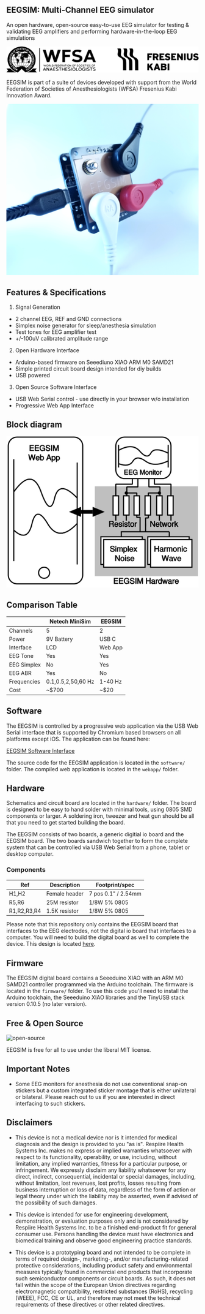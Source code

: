 ## EEGSIM: Multi-Channel EEG simulator

An open hardware, open-source easy-to-use EEG simulator for testing &
validating EEG amplifiers and performing hardware-in-the-loop EEG simulations

![wfsa-award](media/wfsa-award.svg)

EEGSIM is part of a suite of devices developed with support from the
World Federation of Societies of Anesthesiologists (WFSA) Fresenius Kabi
Innovation Award.

![eegsim](media/eegsim.jpg)

## Features & Specifications

1. Signal Generation
- 2 channel EEG, REF and GND connections
- Simplex noise generator for sleep/anesthesia simulation
- Test tones for EEG amplifier test
- +/-100uV calibrated amplitude range
2. Open Hardware Interface
- Arduino-based firmware on Seeediuno XIAO ARM M0 SAMD21
- Simple printed circuit board design intended for diy builds
- USB powered
3. Open Source Software Interface
- USB Web Serial control - use directly in your browser w/o installation
- Progressive Web App Interface

## Block diagram

![eegsim-blockdiagram](media/eegsim-blockdiagram.png)

## Comparison Table

| | Netech MiniSim | EEGSIM |
| -- | -- | -- |
| Channels | 5 | 2 |
| Power | 9V Battery | USB C |
| Interface | LCD | Web App |
| EEG Tone |  Yes  | Yes |
| EEG Simplex | No  | Yes |
| EEG ABR |  Yes | No |
| Frequencies | 0.1,0.5,2,50,60 Hz | 1-40 Hz |
| Cost | ~$700 | ~$20 |

## Software

The EEGSIM is controlled by a progressive web application via the USB
Web Serial interface that is supported by Chromium based browsers on all
platforms except iOS. The application can be found here:

[EEGSIM Software Interface](https://eegsim.respiire.com)

The source code for the EEGSIM application is located in the `software/` folder.
The compiled web application is located in the `webapp/` folder.

## Hardware

Schematics and circuit board are located in the `hardware/` folder. The
board is designed to be easy to hand solder with minimal tools, using 0805
SMD components or larger. A soldering iron, tweezer and heat gun should
be all that you need to get started building the board.

The EEGSIM consists of two boards, a generic digitial io board and the
EEGSIM board. The two boards sandwich together to form the complete system
that can be controlled via USB Web Serial from a phone, tablet or desktop
computer.

### Components

| Ref | Description | Footprint/spec |
| --- | ----------- | ------------- |
| H1,H2 | Female header | 7 pos 0.1" / 2.54mm |
| R5,R6 | 25M resistor | 1/8W 5% 0805 |
| R1,R2,R3,R4 | 1.5K resistor  | 1/8W 5% 0805 |

Please note that this repository only contains the EEGSIM board that
interfaces to the EEG electrodes, not the digital io board that interfaces to
a computer. You will need to build the digital board as well to complete the
device. This design is located [here](https://github.com/respiire/digital).

## Firmware

The EEGSIM digital board contains a Seeeduino XIAO with an ARM M0 SAMD21
controller programmed via the Arduino toolchain. The firmware is located
in the `firmware/` folder. To use this code you'll need to install the
Arduino toolchain, the Seeeduino XIAO libraries and the TinyUSB stack
version 0.10.5 (no later version).

## Free & Open Source

![open-source](media/open-source.svg)

EEGSIM is free for all to use under the liberal MIT license.

## Important Notes

- Some EEG monitors for anesthesia do not use conventional snap-on
stickers but a custom integrated sticker montage that is either unilateral
or bilateral. Please reach out to us if you are interested in direct
interfacing to such stickers.

## Disclaimers

- This device is not a medical device nor is it intended for medical
diagnosis and the design is provided to you "as is". Respiire Health
Systems Inc. makes no express or implied warranties whatsoever with
respect to its functionality, operability, or use, including, without
limitation, any implied warranties, fitness for a particular purpose,
or infringement. We expressly disclaim any liability whatsoever for any
direct, indirect, consequential, incidental or special damages, including,
without limitation, lost revenues, lost profits, losses resulting from
business interruption or loss of data, regardless of the form of action
or legal theory under which the liability may be asserted, even if advised
of the possibility of such damages.

- This device is intended for use for engineering development, demonstration,
or evaluation purposes only and is not considered by Respiire Health Systems
Inc. to be a finished end-product fit for general consumer use. Persons
handling the device must have electronics and biomedical training and
observe good engineering practice standards. 

- This device is a prototyping board and not intended to be complete
in terms of required design-, marketing-, and/or manufacturing-related
protective considerations, including product safety and environmental
measures typically found in commercial end products that incorporate such
semiconductor components or circuit boards. As such, it does not fall
within the scope of the European Union directives regarding electromagnetic
compatibility, restricted substances (RoHS), recycling (WEEE), FCC, CE
or UL, and therefore may not meet the technical requirements of these
directives or other related directives.

